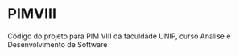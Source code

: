 # PIMVIII
Código do projeto para PIM VIII da faculdade UNIP, curso Analise e Desenvolvimento de Software
